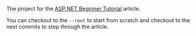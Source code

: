 The project for the [ASP.NET Beginner Tutorial](https://tutorials.eu/asp-net-mvc-beginner-tutorial/) article.

You can checkout to the `--root` to start from scratch and checkout to the next commits to step through the article.